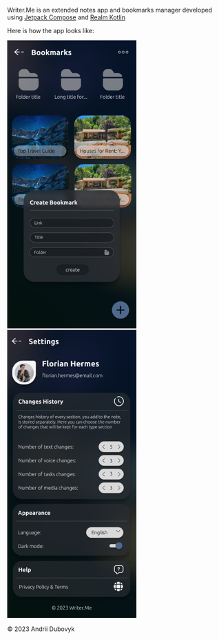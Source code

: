 Writer.Me is an extended notes app and bookmarks manager developed using [Jetpack Compose](https://developer.android.com/jetpack/compose) and [Realm Kotlin](https://github.com/realm/realm-kotlin)

Here is how the app looks like:

![Bookmarks screen](./screenshots/bookmarks_screen.jpg)  ![Settings screen](./screenshots/settings_screen.jpg)

© 2023 Andrii Dubovyk

